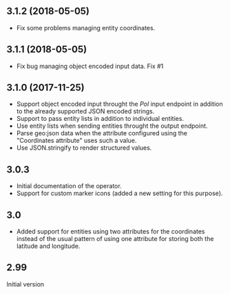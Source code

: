 ## 3.1.2 (2018-05-05)

- Fix some problems managing entity coordinates.


## 3.1.1 (2018-05-05)

- Fix bug managing object encoded input data. Fix #1


## 3.1.0 (2017-11-25)

* Support object encoded input throught the *PoI* input endpoint in addition
  to the already supported JSON encoded strings.
* Support to pass entity lists in addition to individual entities.
* Use entity lists when sending entities throught the output endpoint.
* Parse geo:json data when the attribute configured using the "Coordinates
  attribute" uses such a value.
* Use JSON.stringify to render structured values.


## 3.0.3

* Initial documentation of the operator.
* Support for custom marker icons (added a new setting for this purpose).


## 3.0

* Added support for entities using two attributes for the coordinates instead of the usual pattern of using one attribute for storing both the latitude and longitude.


## 2.99

Initial version
